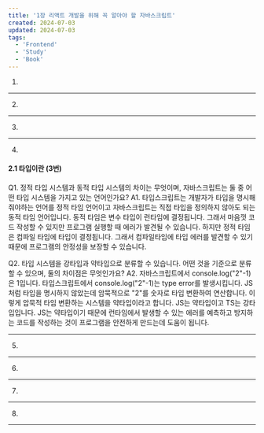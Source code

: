 ```yaml
---
title: '1장 리액트 개발을 위해 꼭 알아야 할 자바스크립트'
created: 2024-07-03
updated: 2024-07-03
tags:
  - 'Frontend'
  - 'Study'
  - 'Book'
---
```



1. 

---

2. 

---

3. 

---
4. 
#### 2.1 타입이란 (3번)

Q1. 정적 타입 시스템과 동적 타입 시스템의 차이는 무엇이며, 자바스크립트는 둘 중 어떤 타입 시스템을 가지고 있는 언어인가요?
A1. 타입스크립트는 개발자가 타입을 명시해줘야하는 언어를 정적 타임 언어이고 자바스크립트는 직접 타입을 정의하지 않아도 되는 동적 타임 언어입니다. 동적 타임은 변수 타입이 런타임에 결정됩니다. 그래서 마음껏 코드 작성할 수 있지만 프로그램 실행할 때 에러가 발견될 수 있습니다. 하지만 정적 타임은 컴파일 타임에 타입이 결정됩니다. 그래서 컴파일타임에 타입 에러를 발견할 수 있기 때문에 프로그램의 안정성을 보장할 수 있습니다.


Q2. 타입 시스템을 강타입과 약타입으로 분류할 수 있습니다. 어떤 것을 기준으로 분류할 수 있으며, 둘의 차이점은 무엇인가요?
A2. 자바스크립트에서 console.log("2"-1)은 1입니다. 타입스크립트에서 console.log("2"-1)는 type error를 발생시킵니다. JS처럼 타입을 명시하지 않았는데 암묵적으로 "2"를 숫자로 타입 변환하여 연산합니다. 이렇게 압묵적 타임 변환하는 시스템을 약타입이라고 합니다. JS는 약타입이고 TS는 강타입입니다. JS는 약타입이기 때문에 런타임에서 발생할 수 있는 에러를 예측하고 방지하는 코드를 작성하는 것이 프로그램을 안전하게 만드는데 도움이 됩니다. 

---
5. 

---
6. 

---
7.

---
8.
---




